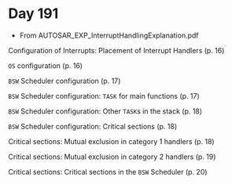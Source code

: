# Day 191

* From AUTOSAR\_EXP\_InterruptHandlingExplanation.pdf

Configuration of Interrupts: Placement of Interrupt Handlers (p. 16)

`OS` configuration (p. 16)

`BSW` Scheduler configuration (p. 17)

`BSW` Scheduler configuration: `TASK` for main functions (p. 17)

`BSW` Scheduler configuration: Other `TASK`s in the stack (p. 18)

`BSW` Scheduler configuration: Critical sections (p. 18)

Critical sections: Mutual exclusion in category 1 handlers (p. 18)

Critical sections: Mutual exclusion in category 2 handlers (p. 19)

Critical sections: Critical sections in the `BSW` Scheduler (p. 20)
